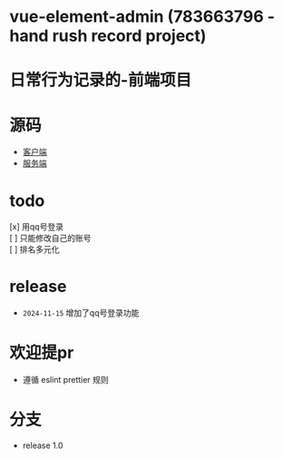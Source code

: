 # vue-element-admin (783663796 - hand rush record project)

# 日常行为记录的-前端项目

# 源码
- [客户端](https://github.com/zhoufanglu/hero-ranking)
- [服务端](https://github.com/zhoufanglu/hexo-ranking-server)

# todo
[x] 用qq号登录  
[ ] 只能修改自己的账号  
[ ] 排名多元化   

# release
- `2024-11-15` 增加了qq号登录功能

# 欢迎提pr
* 遵循 eslint prettier 规则

# 分支
- release 1.0
